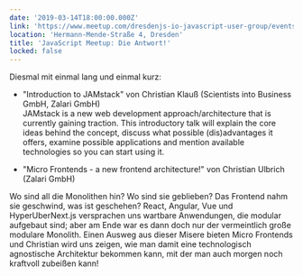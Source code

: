 ```yaml
---
date: '2019-03-14T18:00:00.000Z'
link: 'https://www.meetup.com/dresdenjs-io-javascript-user-group/events/wwdfrqyzfbsb/'
location: 'Hermann-Mende-Straße 4, Dresden'
title: 'JavaScript Meetup: Die Antwort!'
locked: false
---
```

Diesmal mit einmal lang und einmal kurz:  
* "Introduction to JAMstack" von Christian Klauß (Scientists into Business GmbH, Zalari GmbH)  
JAMstack is a new web development approach/architecture that is currently gaining traction. This introductory talk will explain the core ideas behind the concept, discuss what possible (dis)advantages it offers, examine possible applications and mention available technologies so you can start using it.

* "Micro Frontends - a new frontend architecture!" von Christian Ulbrich (Zalari GmbH)

Wo sind all die Monolithen hin? Wo sind sie geblieben? Das Frontend nahm sie geschwind, was ist geschehen? React, Angular, Vue und HyperUberNext.js versprachen uns wartbare Anwendungen, die modular aufgebaut sind; aber am Ende war es dann doch nur der vermeintlich große modulare Monolith. Einen Ausweg aus dieser Misere bieten Micro Frontends und Christian wird uns zeigen, wie man damit eine technologisch agnostische Architektur bekommen kann, mit der man auch morgen noch kraftvoll zubeißen kann!
